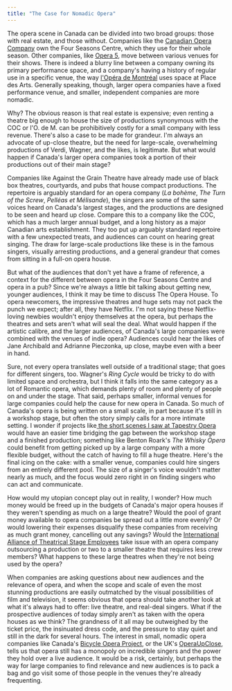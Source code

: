 ```yaml
---
title: "The Case for Nomadic Opera"
---
```


<p>
	The opera scene in Canada can be divided into two broad groups: those with real estate, and those without. Companies like the <a href="http://www.coc.ca/" target="_blank" data-mce-href="http://www.coc.ca/">Canadian Opera Company</a> own the Four Seasons Centre, which they use for their whole season. Other companies, like <a href="http://www.operafive.com/" target="_blank" data-mce-href="http://www.operafive.com/">Opera 5</a>, move between various venues for their shows. There is indeed a blurry line between a company owning its primary performance space, and a company's having a history of regular use in a specific venue, the way <a href="http://www.operademontreal.com/en" target="_blank" data-mce-href="http://www.operademontreal.com/en">l'Opéra de Montréal</a> uses space at Place des Arts. Generally speaking, though, larger opera companies have a fixed performance venue, and smaller, independent companies are more nomadic.
</p>
<p>
	Why? The obvious reason is that real estate is expensive; even renting a theatre big enough to house the size of productions synonymous with the COC or l'O. de M. can be prohibitively costly for a small company with less revenue. There's also a case to be made for grandeur. I'm always an advocate of up-close theatre, but the need for large-scale, overwhelming productions of Verdi, Wagner, and the likes, is legitimate. But what would happen if Canada's larger opera companies took a portion of their productions out of their main stage?
</p>
<p>
	Companies like Against the Grain Theatre have already made use of black box theatres, courtyards, and pubs that house compact productions. The repertoire is arguably standard for an opera company (<em>La bohème</em>, <em>The Turn of the Screw</em>, <em>Pelléas et Mélisande</em>), the singers are some of the same voices heard on Canada's largest stages, and the productions are designed to be seen and heard up close. Compare this to a company like the COC, which has a much larger annual budget, and a long history as a major Canadian arts establishment. They too put up arguably standard repertoire with a few unexpected treats, and audiences can count on hearing great singing. The draw for large-scale productions like these is in the famous singers, visually arresting productions, and a general grandeur that comes from sitting in a full-on opera house.
</p>
<p>
	But what of the audiences that don't yet have a frame of reference, a context for the different between opera in the Four Seasons Centre and opera in a pub? Since we're always a little bit talking about getting new, younger audiences, I think it may be time to discuss The Opera House. To opera newcomers, the impressive theatres and huge sets may not pack the punch we expect; after all, they have Netflix. I'm not saying these Netflix-loving newbies wouldn't enjoy themselves at the opera, but perhaps the theatres and sets aren't what will seal the deal. What would happen if the artistic calibre, and the larger audiences, of Canada's large companies were combined with the venues of indie opera? Audiences could hear the likes of Jane Archibald and Adrianne Pieczonka, up close, maybe even with a beer in hand.
</p>
<p>
	Sure, not every opera translates well outside of a traditional stage; that goes for different singers, too. Wagner's <em>Ring Cycle</em> would be tricky to do with limited space and orchestra, but I think it falls into the same category as a lot of Romantic opera, which demands plenty of room and plenty of people on and under the stage. That said, perhaps smaller, informal venues for large companies could help the cause for new opera in Canada. So much of Canada's opera is being written on a small scale, in part because it's still in a workshop stage, but often the story simply calls for a more intimate setting. I wonder if projects like<a href="http://schmopera.com/in-review-tapestry-briefs-booster-shots/" target="_blank" data-mce-href="/in-review-tapestry-briefs-booster-shots/"> the short scenes I saw at Tapestry Opera</a> would have an easier time bridging the gap between the workshop stage and a finished production; something like Benton Roark's <em>The Whisky Opera</em> could benefit from getting picked up by a large company with a more flexible budget, without the catch of having to fill a huge theatre. Here's the final icing on the cake: with a smaller venue, companies could hire singers from an entirely different pool. The size of a singer's voice wouldn't matter nearly as much, and the focus would zero right in on finding singers who can act and communicate.
</p>
<p>
	How would my utopian concept play out in reality, I wonder? How much money would be freed up in the budgets of Canada's major opera houses if they weren't spending as much on a large theatre? Would the pool of grant money available to opera companies be spread out a little more evenly? Or would lowering their expenses disqualify these companies from receiving as much grant money, cancelling out any savings? Would the <a href="http://www.iatse58.org/" target="_blank" data-mce-href="http://www.iatse58.org/">International Alliance of Theatrical Stage Employees</a> take issue with an opera company outsourcing a production or two to a smaller theatre that requires less crew members? What happens to these large theatres when they're not being used by the opera?
</p>
<p>
	When companies are asking questions about new audiences and the relevance of opera, and when the scope and scale of even the most stunning productions are easily outmatched by the visual possibilities of film and television, it seems obvious that opera should take another look at what it's always had to offer: live theatre, and real-deal singers. What if the prospective audiences of today simply aren't as taken with the opera houses as we think? The grandness of it all may be outweighed by the ticket price, the insinuated dress code, and the pressure to stay quiet and still in the dark for several hours. The interest in small, nomadic opera companies like Canada's <a href="http://bicycleopera.com/" target="_blank" data-mce-href="http://bicycleopera.com/">Bicycle Opera Project</a>, or the UK's <a href="http://www.operaupclose.com/" target="_blank" data-mce-href="http://www.operaupclose.com/">OperaUpClose</a>, tells us that opera still has a monopoly on incredible singers and the power they hold over a live audience. It would be a risk, certainly, but perhaps the way for large companies to find relevance and new audiences is to pack a bag and go visit some of those people in the venues they're already frequenting.
</p>
